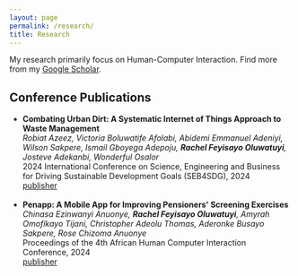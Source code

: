 ```yaml
---
layout: page
permalink: /research/
title: Research
---
```


My research primarily focus on Human-Computer Interaction. Find more from my <a href="https://scholar.google.com/citations?user=SfgjSYQAAAAJ&hl=en">Google Scholar</a>.

<h2>Conference Publications</h2>
<ul>
	<li>
		<b>Combating Urban Dirt: A Systematic Internet of Things Approach to Waste Management</b><br>
		<i>Robiat Azeez, Victoria Boluwatife Afolabi, Abidemi Emmanuel Adeniyi, Wilson Sakpere, Ismail Gboyega Adepoju, <b>Rachel Feyisayo Oluwatuyi</b>, Josteve Adekanbi, Wonderful Osalor</i><br>
		2024 International Conference on Science, Engineering and Business for Driving Sustainable Development Goals (SEB4SDG), 2024<br>
		<a href="https://ieeexplore.ieee.org/abstract/document/10630133"><div class="color-button">publisher</div></a>
	</li><br>
	<li>
		<b>Penapp: A Mobile App for Improving Pensioners' Screening Exercises</b><br>
		<i>Chinasa Ezinwanyi Anuonye, <b>Rachel Feyisayo Oluwatuyi</b>, Amyrah Omofikayo Tijani, Christopher Adeolu Thomas, Aderonke Busayo Sakpere, Rose Chizoma Anuonye</i><br>
		Proceedings of the 4th African Human Computer Interaction Conference, 2024<br>
		<a href="https://dl.acm.org/doi/abs/10.1145/3628096.3628756"><div class="color-button">publisher</div></a>
	</li><br>
</ul>

<!-- <h2>Research Projects</h2>
<ul>
	<li>
		<b>Project title</b><br>
		University, Duration<br>
		<i>Other details such as advisor's name may go here</i><br>
		<a href=""><div class="color-button">report</div></a><a href=""><div class="color-button">code</div></a>
	</li><br>
	<li>
		<b>Project title</b><br>
		University, Duration<br>
		<i>Other details such as advisor's name may go here</i><br>
		<a href=""><div class="color-button">report</div></a><a href=""><div class="color-button">code</div></a>
	</li><br>
</ul> -->

<!-- <h2>Research Implementations</h2>
<ul>
	<li>
		<b>Title #1</b>: Brief description of this research implementation.<br>
		<a href=""><div class="color-button">paper</div></a><a href=""><div class="color-button">report</div></a><a href=""><div class="color-button">code</div></a>
	</li><br>
	<li>
		<b>Title #2</b>: Brief description of this research implementation.<br>
		<a href=""><div class="color-button">paper</div></a><a href=""><div class="color-button">report</div></a><a href=""><div class="color-button">code</div></a>
	</li><br>
</ul> -->